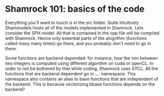 # Shamrock 101: basics of the code

Everything you'll want to touch is in the src folder. Quite intuitively Shammodels hosts all of the models implemented in Shamrock. 
Lets consider the SPH model. All that is contained in the cpp file will be compiled with Shamrock. Hence only essential parts of the alogrithm (functions called many many times) go there, and you probably don't need to go in there.

Some functions are backend depended: for instance, how the min between two integers is computed using different algorithm on cuda or openCL. In order to not be bothered by that while coding, Shamrock uses SYCL. All the functions that are backend dependent go in .... namespace. This namespace also contains an alias to base functions that are independent of the backend. This is because vectorizing bbase functions depends on the backend?

